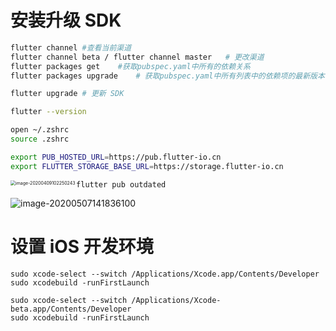 # 安装升级 SDK

```bash
flutter channel	#查看当前渠道
flutter channel beta / flutter channel master	# 更改渠道
flutter packages get	#获取pubspec.yaml中所有的依赖关系
flutter packages upgrade	# 获取pubspec.yaml中所有列表中的依赖项的最新版本

flutter upgrade # 更新 SDK

flutter --version
```

```bash
open ~/.zshrc
source .zshrc
```

```bash
export PUB_HOSTED_URL=https://pub.flutter-io.cn
export FLUTTER_STORAGE_BASE_URL=https://storage.flutter-io.cn
```

<img src="https://tva1.sinaimg.cn/large/00831rSTgy1gdnax935lxj30fe05uwfr.jpg" alt="image-20200409102250243" align="left" style="zoom:50%;" />

```shell
flutter pub outdated
```

![image-20200507141836100](https://i.loli.net/2020/05/07/lPU82kNTWfgzLpC.png)





# 设置 iOS 开发环境

```shell
sudo xcode-select --switch /Applications/Xcode.app/Contents/Developer
sudo xcodebuild -runFirstLaunch
```

```shell
sudo xcode-select --switch /Applications/Xcode-beta.app/Contents/Developer
sudo xcodebuild -runFirstLaunch
```

